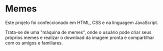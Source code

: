 # Memes

Este projeto foi confeccionado em HTML, CSS e na linguagem JavaScript.

Trata-se de uma "máquina de memes", onde o usuário pode criar seus próprios memes e realizar o download
da imagem pronta e compartilhar com os amigos e familiares.
